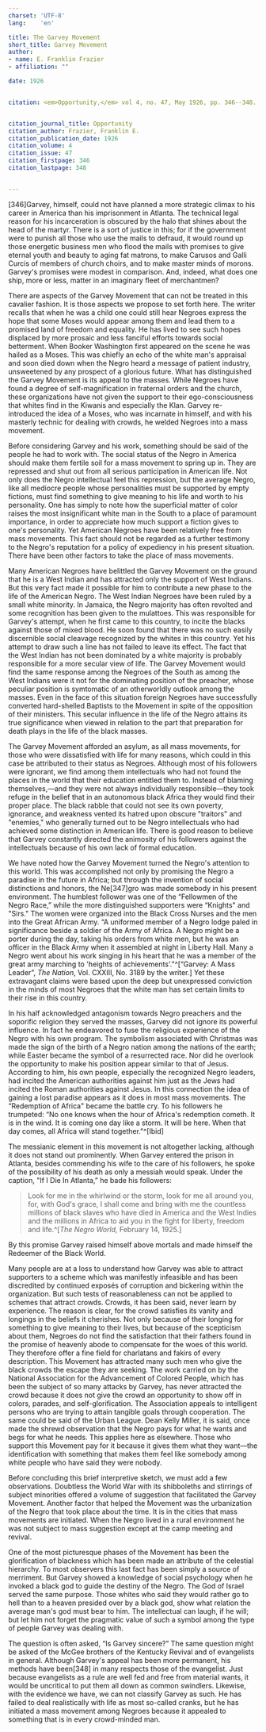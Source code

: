 ```yaml
---
charset: 'UTF-8'
lang:    'en'

title: The Garvey Movement
short_title: Garvey Movement
author:
- name: E. Franklin Frazier
- affiliation: ""

date: 1926


citation: <em>Opportunity,</em> vol 4, no. 47, May 1926, pp. 346--348.


citation_journal_title: Opportunity
citation_author: Frazier, Franklin E.
citation_publication_date: 1926
citation_volume: 4
citation_issue: 47
citation_firstpage: 346
citation_lastpage: 348


---
```




<span class="pagenum">[346]</span>Garvey, himself, could not have planned a
more strategic climax to his career in
America than his imprisonment in Atlanta. The
technical legal reason for his incarceration is
obscured by the halo that shines about the head of
the martyr. There is a sort of justice in this; for
if the government were to punish all those who use
the mails to defraud, it would round up those energetic
business men who flood the mails with promises
to give eternal youth and beauty to aging fat
matrons, to make Carusos and Galli Curcis of members
of church choirs, and to make master minds
of morons. Garvey's promises were modest in comparison. 
And, indeed, what does one ship, more
or less, matter in an imaginary fleet of merchantmen?


There are aspects of the Garvey Movement that
can not be treated in this cavalier fashion. It is
those aspects we propose to set forth here. The
writer recalls that when he was a child one could
still hear Negroes express the hope that some Moses
would appear among them and lead them to a promised 
land of freedom and equality. He has lived
to see such hopes displaced by more prosaic and less
fanciful efforts towards social betterment. When
Booker Washington first appeared on the scene he
was hailed as a Moses. This was chiefly an echo
of the white man's appraisal and soon died down
when the Negro heard a message of patient industry,
unsweetened by any prospect of a glorious
future. What has distinguished the Garvey Movement 
is its appeal to the masses. While Negroes
have found a degree of self-magnification 
in fraternal orders and the church, these organizations
have not given the support to their ego-consciousness 
that whites find in the Kiwanis and especially
the Klan. Garvey re-introduced the idea of a
Moses, who was incarnate in himself, and with his
masterly technic for dealing with crowds, he welded
Negroes into a mass movement.

Before considering Garvey and his work, something
should be said of the people he had to work
with. The social status of the Negro in America
should make them fertile soil for a mass movement
to spring up in. They are repressed and shut out
from all serious participation in American life. Not
only does the Negro intellectual feel this repression,
but the average Negro, like all mediocre people
whose personalities must be supported by empty fictions, 
must find something to give meaning to his
life and worth to his personality. One has simply
to note how the superficial matter of color raises
the most insignificant white man in the South to
a place of paramount importance, in order to appreciate
how much support a fiction gives to one's
personality. Yet American Negroes have been
relatively free from mass movements. This fact
should not be regarded as a further testimony to
the Negro's reputation for a policy of expediency
in his present situation. There have been other
factors to take the place of mass movements.

Many American Negroes have belittled the Garvey 
Movement on the ground that he is a West
Indian and has attracted only the support of West
Indians. But this very fact made it possible for him
to contribute a new phase to the life of the American
Negro. The West Indian Negroes have been
ruled by a small white minority. In Jamaica, the
Negro majority has often revolted and some recognition 
has been given to the mulattoes. This was
responsible for Garvey's attempt, when he first came
to this country, to incite the blacks against those of
mixed blood. He soon found that there was no
such easily discernible social cleavage recognized by
the whites in this country. Yet his attempt to draw
such a line has not failed to leave its effect. The
fact that the West Indian has not been dominated
by a white majority is probably responsible for a
more secular view of life. The Garvey Movement
would find the same response among the Negroes
of the South as among the West Indians were it
not for the dominating position of the preacher,
whose peculiar position is symtomatic of an otherworldly 
outlook among the masses. Even in the
face of this situation foreign Negroes have successfully
converted hard-shelled Baptists to the 
Movement in spite of the opposition of their ministers.
This secular influence in the life of the Negro
attains its true significance when viewed in relation
to the part that preparation for death plays in the
life of the black masses.

The Garvey Movement afforded an asylum, as
all mass movements, for those who were dissatisfied
with life for many reasons, which could in
this case be attributed to their status as Negroes.
Although most of his followers were ignorant, we
find among them intellectuals who had not found
the places in the world that their education entitled
them to. Instead of blaming themselves,—and they
were not always individually responsible—they took
refuge in the belief that in an autonomous black
Africa they would find their proper place. The
black rabble that could not see its own poverty,
ignorance, and weakness vented its hatred upon
obscure "traitors" and "enemies," who generally
turned out to be Negro intellectuals who had
achieved some distinction in American life. There
is good reason to believe that Garvey constantly
directed the animosity of his followers against the
intellectuals because of his own lack of formal
education.

We have noted how the Garvey Movement
turned the Negro's attention to this world. This
was accomplished not only by promising the Negro
a paradise in the future in Africa; but through the
invention of social distinctions and honors, 
the Ne<span class="pagenum">[347]</span>gro
was made somebody in his present environment.
The humblest follower was one of the “Fellowmen
of the Negro Race,” while the more distinguished 
supporters were “Knights" and "Sirs."
The women were organized into the Black Cross
Nurses and the men into the Great African Army.
“A uniformed member of a Negro lodge paled in
significance beside a soldier of the Army of Africa.
A Negro might be a porter during the day, taking
his orders from white men, but he was an officer in
the Black Army when it assembled at night in
Liberty Hall. Many a Negro went about his work
singing in his heart that he was a member of the
great army marching to 'heights of achievements'."^[“Garvey: A Mass Leader”, <em>The Nation</em>, Vol. CXXIII, No.
3189 by the writer.]
Yet these extravagant claims were based upon the
deep but unexpressed conviction in the minds of
most Negroes that the white man has set certain
limits to their rise in this country.

In his half acknowledged antagonism towards
Negro preachers and the soporific religion they
served the masses, Garvey did not ignore its powerful 
influence. In fact he endeavored to fuse the
religious experience of the Negro with his own
program. The symbolism associated with Christmas
was made the sign of the birth of a Negro nation
among the nations of the earth; while Easter became
the symbol of a resurrected race. Nor did
he overlook the opportunity to make his position
appear similar to that of Jesus. According to him,
his own people, especially the recognized Negro
leaders, had incited the American authorities against
him just as the Jews had incited the Roman authorities
against Jesus. In this connection the idea of
gaining a lost paradise appears as it does in most
mass movements. The “Redemption of Africa"
became the battle cry. To his followers he
trumpeted: “No one knows when the hour of
Africa's redemption cometh. It is in the wind. It
is coming one day like a storm. It will be here.
When that day comes, all Africa will stand together."^[Ibid]

The messianic element in this movement is not
altogether lacking, although it does not stand out
prominently. When Garvey entered the prison in
Atlanta, besides commending his wife to the care of
his followers, he spoke of the possibility of his death
as only a messiah would speak. Under the caption,
"If I Die In Atlanta,” he bade his followers:

> Look for me in the whirlwind or the storm, look
for me all around you, for, with God's grace, I
shall come and bring with me the countless millions
of black slaves who have died in America and the
West Indies and the millions in Africa to aid you
in the fight for liberty, freedom and life.^[<em>The Negro World,</em> February 14, 1925.]


By this promise Garvey raised himself above mortals 
and made himself the Redeemer of the Black
World.

Many people are at a loss to understand how
Garvey was able to attract supporters to a scheme
which was manifestly infeasible and has been discredited by continued exposés of corruption and
bickering within the organization. But such tests
of reasonableness can not be applied to schemes that
attract crowds. Crowds, it has been said, never
learn by experience. The reason is clear, for the
crowd satisfies its vanity and longings in the beliefs
it cherishes. Not only because of their longing for
something to give meaning to their lives, but because
of the scepticism about them, Negroes do not find
the satisfaction that their fathers found in the promise 
of heavenly abode to compensate for the woes
of this world. They therefore offer a fine field
for charlatans and fakirs of every description. This
Movement has attracted many such men who give
the black crowds the escape they are seeking. The
work carried on by the National Association for
the Advancement of Colored People, which has
been the subject of so many attacks by Garvey, has
never attracted the crowd because it does not give
the crowd an opportunity to show off in colors,
parades, and self-glorification. The Association appeals 
to intelligent persons who are trying to attain
tangible goals through cooperation. The same
could be said of the Urban League. Dean Kelly
Miller, it is said, once made the shrewd observation
that the Negro pays for what he wants and begs
for what he needs. This applies here as elsewhere.
Those who support this Movement pay for it 
because it gives them what they want—the identification 
with something that makes them feel like somebody 
among white people who have said they were
nobody.

Before concluding this brief interpretive sketch,
we must add a few observations. Doubtless the
World War with its shibboleths and stirrings of
subject minorities offered a volume of suggestion
that facilitated the Garvey Movement. Another
factor that helped the Movement was the urbanization of the Negro that took place about the time. It is in the cities that mass movements are initiated.
When the Negro lived in a rural environment he
was not subject to mass suggestion except at the
camp meeting and revival.

One of the most picturesque phases of the Movement 
has been the glorification of blackness which
has been made an attribute of the celestial hierarchy.
To most observers this last fact has been simply a
source of merriment. But Garvey showed a knowledge
 of social psychology when he invoked a black
god to guide the destiny of the Negro. The God
of Israel served the same purpose. Those whites
who said they would rather go to hell than to a
heaven presided over by a black god, show what relation 
the average man's god must bear to him. The
intellectual can laugh, if he will; but let him not
forget the pragmatic value of such a symbol among
the type of people Garvey was dealing with.

The question is often asked, “Is Garvey sincere?” The same question might be asked of the
McGee brothers of the Kentucky Revival and of
evangelists in general. Although Garvey's appeal
has been more permanent, his methods have 
been<span class="pagenum">[348]</span>
in many respects those of the evangelist. Just because 
evangelists as a rule are well fed and free
from material wants, it would be uncritical to put
them all down as common swindlers. Likewise,
with the evidence we have, we can not classify
Garvey as such. He has failed to deal realistically
with life as most so-called cranks, but he has initiated 
a mass movement among Negroes because it
appealed to something that is in every crowd-minded 
man.



